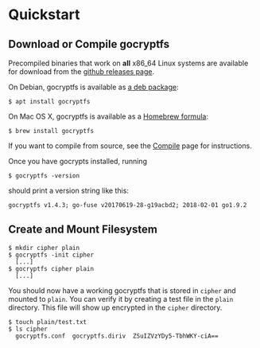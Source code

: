 Quickstart
==========

Download or Compile gocryptfs
-----------------------------

Precompiled binaries that work on **all** x86_64 Linux systems are
available for download from the
[github releases page](https://github.com/rfjakob/gocryptfs/releases).

On Debian, gocryptfs is available as
[a deb package](https://packages.debian.org/search?keywords=gocryptfs&searchon=names&suite=all&section=all):

    $ apt install gocryptfs

On Mac OS X, gocryptfs is available as a
[Homebrew formula](https://github.com/Homebrew/homebrew-core/blob/master/Formula/gocryptfs.rb):

    $ brew install gocryptfs

If you want to compile from source, see the [Compile](compile.md) page for
instructions.

Once you have gocrypts installed, running

	$ gocryptfs -version

should print a version string like this:

    gocryptfs v1.4.3; go-fuse v20170619-28-g19acbd2; 2018-02-01 go1.9.2

Create and Mount Filesystem
---------------------------

	$ mkdir cipher plain
	$ gocryptfs -init cipher
	  [...]
	$ gocryptfs cipher plain
	  [...]

You should now have a working gocryptfs that is stored in `cipher` and mounted to `plain`.
You can verify it by creating a test file in the `plain` directory. This file will show
up encrypted in the `cipher` directory.

	$ touch plain/test.txt
	$ ls cipher
	  gocryptfs.conf  gocryptfs.diriv  ZSuIZVzYDy5-TbhWKY-ciA==

